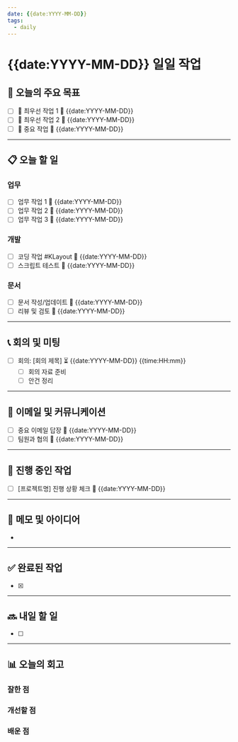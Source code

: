 ```yaml
---
date: {{date:YYYY-MM-DD}}
tags:
  - daily
---
```


# {{date:YYYY-MM-DD}} 일일 작업

## 🌅 오늘의 주요 목표

- [ ] 🔺 최우선 작업 1 📅 {{date:YYYY-MM-DD}}
- [ ] 🔺 최우선 작업 2 📅 {{date:YYYY-MM-DD}}
- [ ] 🔼 중요 작업 📅 {{date:YYYY-MM-DD}}

---

## 📋 오늘 할 일

### 업무
- [ ] 업무 작업 1 📅 {{date:YYYY-MM-DD}}
- [ ] 업무 작업 2 📅 {{date:YYYY-MM-DD}}
- [ ] 업무 작업 3 📅 {{date:YYYY-MM-DD}}

### 개발
- [ ] 코딩 작업 #KLayout 📅 {{date:YYYY-MM-DD}}
- [ ] 스크립트 테스트 📅 {{date:YYYY-MM-DD}}

### 문서
- [ ] 문서 작성/업데이트 📅 {{date:YYYY-MM-DD}}
- [ ] 리뷰 및 검토 📅 {{date:YYYY-MM-DD}}

---

## 📞 회의 및 미팅

- [ ] 회의: [회의 제목] ⏳ {{date:YYYY-MM-DD}} {{time:HH:mm}}
	- [ ] 회의 자료 준비
	- [ ] 안건 정리

---

## 📧 이메일 및 커뮤니케이션

- [ ] 중요 이메일 답장 📅 {{date:YYYY-MM-DD}}
- [ ] 팀원과 협의 📅 {{date:YYYY-MM-DD}}

---

## 🔄 진행 중인 작업

- [ ] [프로젝트명] 진행 상황 체크 📅 {{date:YYYY-MM-DD}}

---

## 📝 메모 및 아이디어

- 

---

## ✅ 완료된 작업

- [x] 

---

## 🔜 내일 할 일

- [ ] 

---

## 📊 오늘의 회고

### 잘한 점


### 개선할 점


### 배운 점


